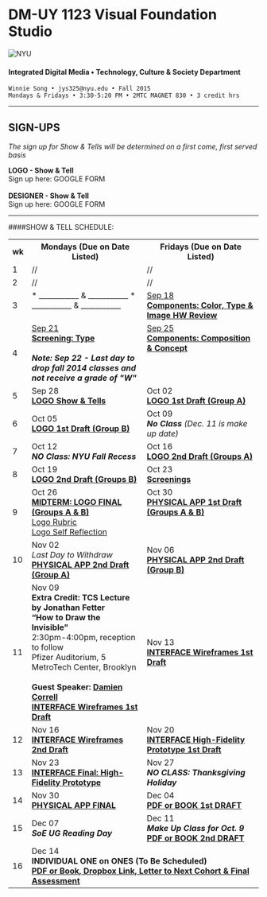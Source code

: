 # DM-UY 1123 Visual Foundation Studio

![NYU](http://ws2.polishedsolid.com/de/nyu_soe_logo.png)
#### Integrated Digital Media • Technology, Culture & Society Department 

    Winnie Song • jys325@nyu.edu • Fall 2015 
    Mondays & Fridays • 3:30-5:20 PM • 2MTC MAGNET 830 • 3 credit hrs

---

## SIGN-UPS

*The sign up for Show & Tells will be determined on a first come, first served basis*

**LOGO - Show & Tell**<br>
Sign up here: GOOGLE FORM
<br><Br>
**DESIGNER - Show & Tell**<br>
Sign up here: GOOGLE FORM
***
####SHOW & TELL SCHEDULE:

<table>
    <tr>
        <th width="4%">wk</th>
        <th width="48%">Mondays (Due on Date Listed)</th>
        <th width="48%">Fridays (Due on Date Listed)</th>
    </tr>
    <tr>
        <td>1</td>
        <td>//</td>
        <td>//</td>
    </tr>
    <tr>
        <td>2</td>
        <td>//</td>
        <td>//</td>
    </tr>
    <tr>
        <td>3</td>
        <td valign="top">
        * ___________ & ___________
        * ___________ & ___________
        </td>
        <td valign="top"><a href="weekly_detail/dm1123_weekly_detail_wk3_sep16.md">Sep 18<br><strong>Components: Color, Type &amp; Image HW Review</strong></a></td>
    </tr>
    <tr>
        <td>4</td>
        <td valign="top"><a href="weekly_detail/dm1123_weekly_detail_wk4_sep23.md">Sep 21<br><strong>Screening: Type</strong></a><br><br><strong><i>Note: Sep 22 - Last day to drop fall 2014 classes and not receive a grade of "W"</i></strong></td>
        <td valign="top"><a href="weekly_detail/dm1123_weekly_detail_wk4_sep23.md">Sep 25<br><strong>Components: Composition &amp; Concept</strong></a></td>
    </tr>
    <tr>
        <td>5</td>
        <td>Sep 28<br><a href="weekly_detail/dm1123_weekly_detail_wk5_sep30.md"><strong>LOGO Show & Tells</strong></a></td>
        <td>Oct 02<br><a href="weekly_detail/dm1123_weekly_detail_wk5_sep30.md"><strong>LOGO 1st Draft (Group A)</strong></a></td>
    </tr>
    <tr>
        <td>6</td>
        <td>Oct 05<br><a href="weekly_detail/dm1123_weekly_detail_wk6_oct07.md"><strong>LOGO 1st Draft (Group B)</strong></a></td>
        <td>Oct 09<br><strong><i>No Class</i></strong> <i>(Dec. 11 is make up date)</i></td>
    </tr>
    <tr>
        <td>7</td>
        <td>Oct 12<br><strong><i>NO Class: NYU Fall Recess</i></strong></td>
        <td>Oct 16<br><a href="weekly_detail/dm1123_weekly_detail_wk7_oct14.md"><strong>LOGO 2nd Draft (Groups A)</strong></a></td>
    </tr>
    <tr>
        <td>8</td>
        <td>Oct 19<br><a href="weekly_detail/dm1123_weekly_detail_wk8_oct21.md"><strong>LOGO 2nd Draft (Groups B)</strong></a></td>
        <td>Oct 23<br><a href="weekly_detail/dm1123_weekly_detail_wk8_oct21.md"><strong>Screenings</strong></a></td>
    </tr>
    <tr>
        <td>9</td>
        <td valign="top">Oct 26<br><a href="weekly_detail/dm1123_weekly_detail_wk9_oct28.md"><strong>MIDTERM: LOGO FINAL (Groups A & B)</strong><br>Logo Rubric<br>Logo Self Reflection</a></td>
        <td valign="top">Oct 30<br><strong><a href="weekly_detail/dm1123_weekly_detail_wk9_oct28.md">PHYSICAL APP 1st Draft (Groups A & B)</a></strong></td>
    </tr>
    <tr>
        <td>10</td>
        <td>Nov 02<br><i>Last Day to Withdraw</i><br><a href="weekly_detail/dm1123_weekly_detail_wk10_nov4.md"><strong>PHYSICAL APP 2nd Draft (Group A)</strong></a></td>
        <td>Nov 06<br><a href="weekly_detail/dm1123_weekly_detail_wk10_nov4.md"><strong>PHYSICAL APP 2nd Draft (Group B)</a></strong></td>
    </tr>
    <tr>
        <td>11</td>
        <td>Nov 09<br><strong>Extra Credit: TCS Lecture by Jonathan Fetter<br>“How to Draw the Invisible"</strong><br>
2:30pm-4:00pm, reception to follow<br>
Pfizer Auditorium, 5 MetroTech Center, Brooklyn<br><br><strong>Guest Speaker: <a href="http://damiencorrell.com/" target="_blank">Damien Correll</a><br><a href="weekly_detail/dm1123_weekly_detail_wk11_nov11.md">INTERFACE Wireframes 1st Draft</a></strong></td>
        <td>Nov 13<br><strong><a href="weekly_detail/dm1123_weekly_detail_wk11_nov11.md">INTERFACE Wireframes 1st Draft</a></strong></strong></td>
    </tr>
    <tr>
        <td>12</td>
        <td>Nov 16<br><strong><a href="weekly_detail/dm1123_weekly_detail_wk12_nov18.md">INTERFACE Wireframes 2nd Draft</a></strong></td>
        <td>Nov 20<br><strong><a href="weekly_detail/dm1123_weekly_detail_wk12_nov18.md">INTERFACE High-Fidelity Prototype 1st Draft</a></strong></td>
    </tr>
    <tr>
        <td>13</td>
        <td>Nov 23<br><strong><a href="weekly_detail/dm1123_weekly_detail_wk13_nov25.md">INTERFACE Final: High-Fidelity Prototype</a></strong></td>
        <td>Nov 27<br><strong><i>NO CLASS: Thanksgiving Holiday</i></strong></td>
    </tr>
    <tr>
        <td>14</td>
        <td>Nov 30<br><strong><a href="weekly_detail/dm1123_weekly_detail_wk14_dec2.md">PHYSICAL APP FINAL</a></strong></td>
        <td>Dec 04<br><strong><a href="weekly_detail/dm1123_weekly_detail_wk14_dec2.md">PDF or BOOK 1st DRAFT</a></strong></td>
    </tr>
    <tr>
        <td>15</td>
        <td>Dec 07<br><strong><i>SoE UG Reading Day</i></strong></td>
        <td>Dec 11<br><strong><i>Make Up Class for Oct. 9</i><br><a href="weekly_detail/dm1123_weekly_detail_wk15_dec9.md">PDF or BOOK 2nd DRAFT</a></strong></td>
    </tr>
    <tr>
        <td>16</td>
        <td colspan="2">Dec 14<br><strong>INDIVIDUAL ONE on ONES (To Be Scheduled)<br> 
<strong><a href="projects/dm1123_vfs_end_of_semester_deliverables.md" target="_blank">PDF or Book, Dropbox Link, Letter to Next Cohort & Final Assessment</a></strong></td>
    </tr>
</table>